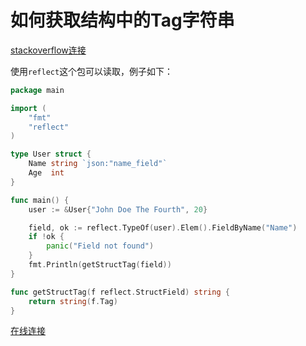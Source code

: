 # 如何获取结构中的Tag字符串

[stackoverflow连接](https://stackoverflow.com/questions/23507033/golang-reflection-get-tag-from-struct-field)

使用`reflect`这个包可以读取，例子如下：

```go
package main

import (
	"fmt"
	"reflect"
)

type User struct {
	Name string `json:"name_field"`
	Age  int
}

func main() {
	user := &User{"John Doe The Fourth", 20}

	field, ok := reflect.TypeOf(user).Elem().FieldByName("Name")
	if !ok {
		panic("Field not found")
	}
	fmt.Println(getStructTag(field))
}

func getStructTag(f reflect.StructField) string {
	return string(f.Tag)
}

```

[在线连接](https://play.golang.org/p/0SJT8I6gGR5)

